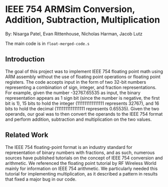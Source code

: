 # IEEE 754 ARMSim Conversion, Addition, Subtraction, Multiplication

By: Nisarga Patel, Evan Rittenhouse, Nicholas Harman, Jacob Lutz

The main code is in `float-merged-code.s`

## Introduction

The goal of this project was to implement IEEE 754 floating point math using ARM assembly without the use of floating point operations or floating point registers.  The code accepts input in the form of two 32-bit numbers representing a combination of sign, integer, and fraction representations.  For example, given the number -32767.65535 as input,  the binary representation appears as 1 sign bit (since the number is negative, the first bit is 1), 15 bits to hold the integer (111111111111111 represents 32767), and 16 bits to hold the decimal (1111111111111111 represents 0.65535).
Given the two operands, our goal was to then convert the operands to the IEEE 754 format and perform addition, subtraction and multiplication on the two values.

## Related Work

The IEEE 754 floating-point format is an industry standard for representation of binary numbers with fractions, and as such, numerous sources have published tutorials on the concept of IEEE 754 conversion and arithmetic.  We referenced the floating point tutorial by RF Wireless World mainly for information on IEEE 754 arithmetic.  We particularly needed this tutorial for implementing multiplication, as it described a pattern in results that fixed a major bug in our code.
